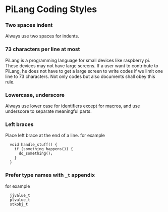 # PiLang Coding Styles

### Two spaces indent
Always use two spaces for indents.

### 73 characters per line at most
PiLang is a programming language for small devices like raspberry pi.
These devices may not have large screens. If a user want to contribute
to PiLang, he does not have to get a large screen to write codes if we
limit one line to 73 characters. Not only codes but also documents
shall obey this rule.

### Lowercase, underscore
Always use lower case for identifiers except for macros, and use
underscore to separate meaningful parts.

### Left braces
Place left brace at the end of a line. for example
```
  void handle_stuff() {
    if (something_happens()) {
      do_something();
    }
  }
```

### Prefer type names with `_t` appendix
for example
```
  jjvalue_t
  plvalue_t
  stkobj_t
```
